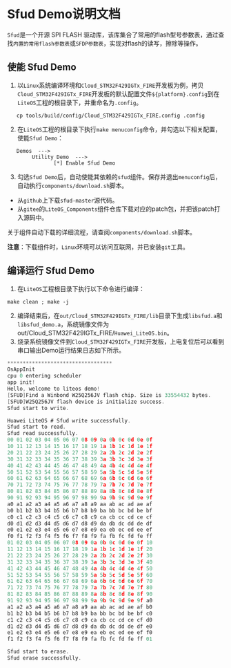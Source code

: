 # Sfud Demo说明文档
`Sfud`是一个开源 SPI FLASH 驱动库，该库集合了常用的flash型号参数表，通过查找`内置的常用flash参数表`或`SFDP参数表`，实现对flash的读写，擦除等操作。

## 使能 Sfud Demo

1. 以`Linux`系统编译环境和`Cloud_STM32F429IGTx_FIRE`开发板为例，拷贝`Cloud_STM32F429IGTx_FIRE`开发板的默认配置文件`${platform}.config`到在`LiteOS`工程的根目录下，并重命名为`.config`。  
```
   cp tools/build/config/Cloud_STM32F429IGTx_FIRE.config .config
```

2. 在`LiteOS`工程的根目录下执行`make menuconfig`命令，并勾选以下相关配置，使能`Sfud Demo`：  

```
   Demos  --->
        Utility Demo  --->
               [*] Enable Sfud Demo
```

3. 勾选`Sfud Demo`后，自动使能其依赖的`sfud`组件。保存并退出`menuconfig`后，自动执行`components/download.sh`脚本。  
* 从`github`上下载`sfud-master`源代码。  
* 从`gitee`的`LiteOS_Components`组件仓库下载对应的patch包，并把该patch打入源码中。  

关于组件自动下载的详细流程，请查阅`components/download.sh`脚本。  

**注意**：下载组件时，`Linux`环境可以访问互联网，并已安装`git`工具。  

## 编译运行 Sfud Demo
1. 在`LiteOS`工程根目录下执行以下命令进行编译：  
```
make clean ; make -j
```
2. 编译结束后，在`out/Cloud_STM32F429IGTx_FIRE/lib`目录下生成`libsfud.a`和`libsfud_demo.a`，系统镜像文件为out/Cloud_STM32F429IGTx_FIRE/`Huawei_LiteOS.bin`。  
3. 烧录系统镜像文件到`Cloud_STM32F429IGTx_FIRE`开发板，上电复位后可以看到串口输出Demo运行结果日志如下所示。  
```c
**********************************
OsAppInit
cpu 0 entering scheduler
app init!
Hello, welcome to liteos demo!
[SFUD]Find a Winbond W25Q256JV flash chip. Size is 33554432 bytes.
[SFUD]W25Q256JV flash device is initialize success.
Sfud start to write.

Huawei LiteOS # Sfud write successfully.
Sfud start to read.
Sfud read successfully.
00 01 02 03 04 05 06 07 08 09 0a 0b 0c 0d 0e 0f 
10 11 12 13 14 15 16 17 18 19 1a 1b 1c 1d 1e 1f 
20 21 22 23 24 25 26 27 28 29 2a 2b 2c 2d 2e 2f 
30 31 32 33 34 35 36 37 38 39 3a 3b 3c 3d 3e 3f 
40 41 42 43 44 45 46 47 48 49 4a 4b 4c 4d 4e 4f 
50 51 52 53 54 55 56 57 58 59 5a 5b 5c 5d 5e 5f 
60 61 62 63 64 65 66 67 68 69 6a 6b 6c 6d 6e 6f 
70 71 72 73 74 75 76 77 78 79 7a 7b 7c 7d 7e 7f 
80 81 82 83 84 85 86 87 88 89 8a 8b 8c 8d 8e 8f 
90 91 92 93 94 95 96 97 98 99 9a 9b 9c 9d 9e 9f 
a0 a1 a2 a3 a4 a5 a6 a7 a8 a9 aa ab ac ad ae af 
b0 b1 b2 b3 b4 b5 b6 b7 b8 b9 ba bb bc bd be bf 
c0 c1 c2 c3 c4 c5 c6 c7 c8 c9 ca cb cc cd ce cf 
d0 d1 d2 d3 d4 d5 d6 d7 d8 d9 da db dc dd de df 
e0 e1 e2 e3 e4 e5 e6 e7 e8 e9 ea eb ec ed ee ef 
f0 f1 f2 f3 f4 f5 f6 f7 f8 f9 fa fb fc fd fe ff 
01 02 03 04 05 06 07 08 09 0a 0b 0c 0d 0e 0f 10 
11 12 13 14 15 16 17 18 19 1a 1b 1c 1d 1e 1f 20 
21 22 23 24 25 26 27 28 29 2a 2b 2c 2d 2e 2f 30 
31 32 33 34 35 36 37 38 39 3a 3b 3c 3d 3e 3f 40 
41 42 43 44 45 46 47 48 49 4a 4b 4c 4d 4e 4f 50 
51 52 53 54 55 56 57 58 59 5a 5b 5c 5d 5e 5f 60 
61 62 63 64 65 66 67 68 69 6a 6b 6c 6d 6e 6f 70 
71 72 73 74 75 76 77 78 79 7a 7b 7c 7d 7e 7f 80 
81 82 83 84 85 86 87 88 89 8a 8b 8c 8d 8e 8f 90 
91 92 93 94 95 96 97 98 99 9a 9b 9c 9d 9e 9f a0 
a1 a2 a3 a4 a5 a6 a7 a8 a9 aa ab ac ad ae af b0 
b1 b2 b3 b4 b5 b6 b7 b8 b9 ba bb bc bd be bf c0 
c1 c2 c3 c4 c5 c6 c7 c8 c9 ca cb cc cd ce cf d0 
d1 d2 d3 d4 d5 d6 d7 d8 d9 da db dc dd de df e0 
e1 e2 e3 e4 e5 e6 e7 e8 e9 ea eb ec ed ee ef f0 
f1 f2 f3 f4 f5 f6 f7 f8 f9 fa fb fc fd fe ff 01 

Sfud start to erase.
Sfud erase successfully.
```

